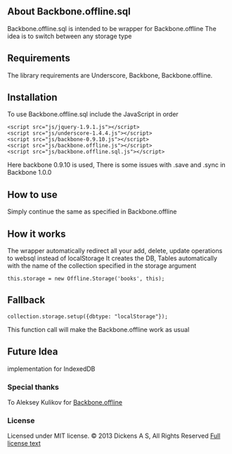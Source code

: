 ## About Backbone.offline.sql
Backbone.offline.sql is intended to be wrapper for Backbone.offline
The idea is to switch between any storage type

## Requirements

The library requirements are Underscore, Backbone, Backbone.offline.

## Installation

To use Backbone.offline.sql include the JavaScript in order
````
<script src="js/jquery-1.9.1.js"></script>
<script src="js/underscore-1.4.4.js"></script>
<script src="js/backbone-0.9.10.js"></script>
<script src="js/backbone.offline.js"></script>
<script src="js/backbone.offline.sql.js"></script>
````

Here backbone 0.9.10 is used, 
There is some issues with .save and .sync in Backbone 1.0.0

## How to use

Simply continue the same as specified in Backbone.offline

## How it works

The wrapper automatically redirect all your add, delete, update operations to websql instead of localStorage
It creates the DB, Tables automatically with the name of the collection specified in the storage argument
````
this.storage = new Offline.Storage('books', this);
````

## Fallback

````
collection.storage.setup({dbtype: "localStorage"});
````

This function call will make the Backbone.offline work as usual

## Future Idea

implementation for IndexedDB

### Special thanks

To Aleksey Kulikov for [Backbone.offline](https://raw.github.com/Ask11/backbone.offline)

### License

Licensed under MIT license. © 2013 Dickens A S, All Rights Reserved
[Full license text](https://github.com/dickensas/backbone.offline.sql/blob/master/LICENSE.md)
